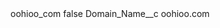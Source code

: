 <?xml version="1.0" encoding="UTF-8"?>
<CustomMetadata xmlns="http://soap.sforce.com/2006/04/metadata" xmlns:xsi="http://www.w3.org/2001/XMLSchema-instance" xmlns:xsd="http://www.w3.org/2001/XMLSchema">
    <label>oohioo_com</label>
    <protected>false</protected>
    <values>
        <field>Domain_Name__c</field>
        <value xsi:type="xsd:string">oohioo.com</value>
    </values>
</CustomMetadata>

